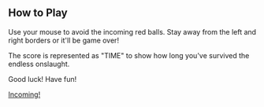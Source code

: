 ## How to Play

Use your mouse to avoid the incoming red balls. Stay away from the left and right borders or it'll be game over!

The score is represented as "TIME" to show how long you've survived the endless onslaught.

Good luck! Have fun!

[Incoming!](https://theoneandonlystack.github.io/Vu_Stack_ART2210//Projects/GameGame/p5/GameV2.html)